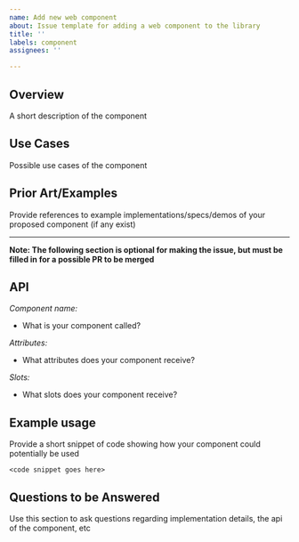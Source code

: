 ```yaml
---
name: Add new web component
about: Issue template for adding a web component to the library
title: ''
labels: component
assignees: ''

---
```


## Overview
A short description of the component

## Use Cases
Possible use cases of the component

## Prior Art/Examples
Provide references to example implementations/specs/demos of your proposed component (if any exist)

---

**Note: The following section is optional for making the issue, but must be filled in for a possible PR to be merged**

## API
*Component name:*
* What is your component called?

*Attributes:*
* What attributes does your component receive?

*Slots:*
* What slots does your component receive?

## Example usage
Provide a short snippet of code showing how your component could potentially be used

```
<code snippet goes here>
```

## Questions to be Answered
Use this section to ask questions regarding implementation details, the api of the component, etc
